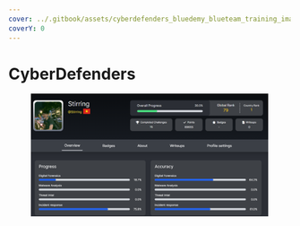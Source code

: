 ```yaml
---
cover: ../.gitbook/assets/cyberdefenders_bluedemy_blueteam_training_image.png
coverY: 0
---
```


# CyberDefenders



<figure><img src="../.gitbook/assets/image (9) (2).png" alt=""><figcaption></figcaption></figure>
